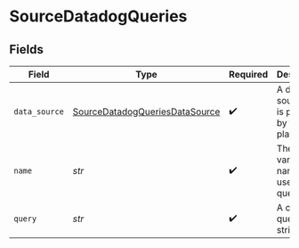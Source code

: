 # SourceDatadogQueries


## Fields

| Field                                                                                   | Type                                                                                    | Required                                                                                | Description                                                                             |
| --------------------------------------------------------------------------------------- | --------------------------------------------------------------------------------------- | --------------------------------------------------------------------------------------- | --------------------------------------------------------------------------------------- |
| `data_source`                                                                           | [SourceDatadogQueriesDataSource](../../models/shared/sourcedatadogqueriesdatasource.md) | :heavy_check_mark:                                                                      | A data source that is powered by the platform.                                          |
| `name`                                                                                  | *str*                                                                                   | :heavy_check_mark:                                                                      | The variable name for use in queries.                                                   |
| `query`                                                                                 | *str*                                                                                   | :heavy_check_mark:                                                                      | A classic query string.                                                                 |